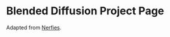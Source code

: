 # Blended Diffusion Project Page

Adapted from [Nerfies](https://github.com/nerfies/nerfies.github.io).
